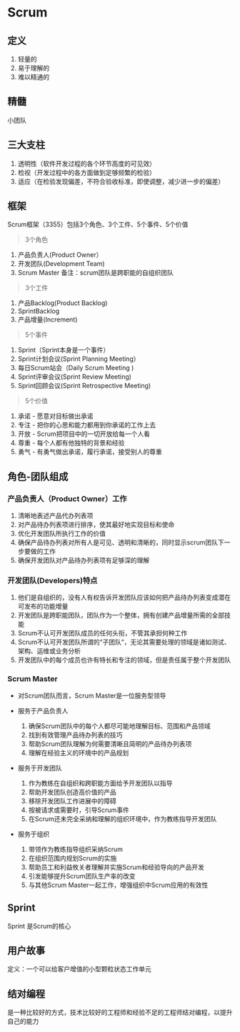 # Scrum

## 定义

1. 轻量的 
2. 易于理解的
3. 难以精通的

## 精髓

小团队

## 三大支柱

1. 透明性（软件开发过程的各个环节高度的可见效）
2. 检视（开发过程中的各方面做到足够频繁的检验）
3. 适应（在检验发现偏差，不符合验收标准，即使调整，减少进一步的偏差）

## 框架

Scrum框架（3355）包括3个角色、3个工件、5个事件、5个价值

> 3个角色
1. 产品负责人(Product Owner）
2. 开发团队(Development Team)
3. Scrum Master
备注：scrum团队是跨职能的自组织团队

> 3个工件
1. 产品Backlog(Product Backlog)
2. SprintBacklog
3. 产品增量(Increment)

> 5个事件
1. Sprint（Sprint本身是一个事件）
2. Sprint计划会议(Sprint Planning Meeting）
3. 每日Scrum站会（Daily Scrum Meeting )
4. Sprint评审会议(Sprint Review Meeting)
5. Sprint回顾会议(Sprint Retrospective Meeting)

> 5个价值
1. 承诺 - 愿意对目标做出承诺
2. 专注 - 把你的心思和能力都用到你承诺的工作上去
3. 开放 - Scrum把项目中的一切开放给每一个人看
4. 尊重 - 每个人都有他独特的背景和经验
5. 勇气 - 有勇气做出承诺，履行承诺，接受别人的尊重


## 角色-团队组成


### 产品负责人（Product Owner）工作

1. 清晰地表述产品代办列表项
2. 对产品待办列表项进行排序，使其最好地实现目标和使命
3. 优化开发团队所执行工作的价值
4. 确保产品待办列表对所有人是可见、透明和清晰的，同时显示scrum团队下一步要做的工作
5. 确保开发团队对产品待办列表项有足够深的理解

###  开发团队(Developers)特点

1. 他们是自组织的，没有人有权告诉开发团队应该如何把产品待办列表变成潜在可发布的功能增量
2. 开发团队是跨职能团队，团队作为一个整体，拥有创建产品增量所需的全部技能
3. Scrum不认可开发团队成员的任何头衔，不管其承担何种工作
4. Scrum不认可开发团队所谓的“子团队“，无论其需要处理的领域是诸如测试、架构、运维或业务分析
5. 开发团队中的每个成员也许有特长和专注的领域，但是责任属于整个开发团队

### Scrum Master
* 对Scrum团队而言，Scrum Master是一位服务型领导

* 服务于产品负责人
    1. 确保Scrum团队中的每个人都尽可能地理解目标、范围和产品领域
    2. 找到有效管理产品待办列表的技巧
    3. 帮助Scrum团队理解为何需要清晰且简明的产品待办列表项
    4. 理解在经验主义的环境中的产品规划

* 服务于开发团队
    1. 作为教练在自组织和跨职能方面给予开发团队以指导
    2. 帮助开发团队创造高价值的产品
    3. 移除开发团队工作进展中的障碍
    4. 按被请求或需要时，引导Scrum事件
    5. 在Scrum还未完全采纳和理解的组织环境中，作为教练指导开发团队

* 服务于组织
    1. 带领作为教练指导组织采纳Scrum
    2. 在组织范围内规划Scrum的实施
    3. 帮助员工和利益攸关者理解并实施Scrum和经验导向的产品开发
    4. 引发能够提升Scrum团队生产率的改变
    5. 与其他Scrum Master一起工作，增强组织中Scrum应用的有效性

## Sprint
 Sprint 是Scrum的核心

## 用户故事
定义：一个可以给客户增值的小型颗粒状态工作单元


## 结对编程
是一种比较好的方式，技术比较好的工程师和经验不足的工程师结对编程，以提升自己的能力



